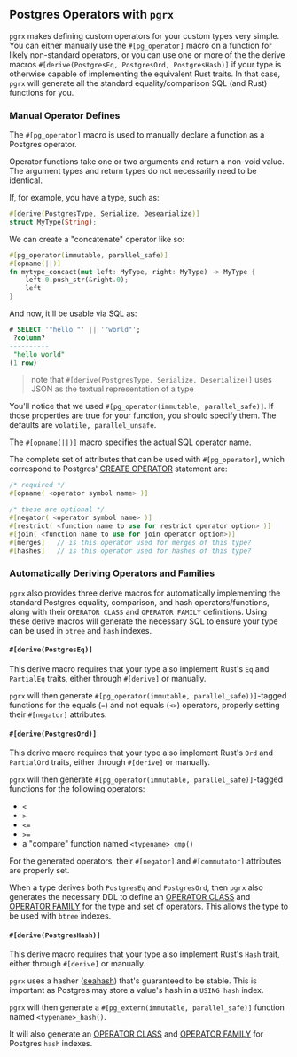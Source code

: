 ## Postgres Operators with `pgrx`

`pgrx` makes defining custom operators for your custom types very simple.  You can either
manually use the `#[pg_operator]` macro on a function for likely non-standard operators, or you
can use one or more of the the derive macros `#[derive(PostgresEq, PostgresOrd, PostgresHash)]`
if your type is otherwise capable of implementing the equivalent Rust traits.  In that case, `pgrx`
will generate all the standard equality/comparison SQL (and Rust) functions for you.

### Manual Operator Defines

The `#[pg_operator]` macro is used to manually declare a function as a Postgres operator.

Operator functions take one or two arguments and return a non-void value.  The argument types and return types do not necessarily need to be identical.  

If, for example, you have a type, such as:

```rust
#[derive(PostgresType, Serialize, Desearialize)]
struct MyType(String);
```

We can create a "concatenate" operator like so:

```rust
#[pg_operator(immutable, parallel_safe)]
#[opname(||)]
fn mytype_concact(mut left: MyType, right: MyType) -> MyType {
    left.0.push_str(&right.0);
    left
}
```

And now, it'll be usable via SQL as:

```sql
# SELECT '"hello "' || '"world"';
 ?column? 
----------
 "hello world"
(1 row)
```

> note that `#[derive(PostgresType, Serialize, Deserialize)]` uses JSON as the textual representation of a type

You'll notice that we used `#[pg_operator(immutable, parallel_safe)]`.  If those properties are true for your function,
you should specify them.  The defaults are `volatile, parallel_unsafe`.

The `#[opname(||)]` macro specifies the actual SQL operator name.

The complete set of attributes that can be used with `#[pg_operator]`, which correspond
to Postgres' [CREATE OPERATOR](https://www.postgresql.org/docs/12/sql-createoperator.html) 
statement are:

```rust
/* required */
#[opname( <operator symbol name> )]

/* these are optional */
#[negator( <operator symbol name> )]
#[restrict( <function name to use for restrict operator option> )]
#[join( <function name to use for join operator option>)]
#[merges]   // is this operator used for merges of this type?
#[hashes]   // is this operator used for hashes of this type?
```

### Automatically Deriving Operators and Families

`pgrx` also provides three derive macros for automatically implementing the standard Postgres
equality, comparison, and hash operators/functions, along with their `OPERATOR CLASS` and `OPERATOR FAMILY`
definitions.  Using these derive macros will generate the necessary SQL to ensure your
type can be used in `btree` and `hash` indexes.

#### `#[derive(PostgresEq)]`

This derive macro requires that your type also implement Rust's `Eq` and `PartialEq` traits,
either through `#[derive]` or manually.

`pgrx` will then generate `#[pg_operator(immutable, parallel_safe))]`-tagged functions for the
equals (`=`) and not equals (`<>`) operators, properly setting their `#[negator]` attributes.

#### `#[derive(PostgresOrd)]`

This derive macro requires that your type also implement Rust's `Ord` and `PartialOrd` traits,
either through `#[derive]` or manually.

`pgrx` will then generate `#[pg_operator(immutable, parallel_safe)]`-tagged functions for the
following operators:
 - `<`
 - `>`
 - `<=`
 - `>=`
 - a "compare" function named `<typename>_cmp()`

For the generated operators, their `#[negator]` and `#[commutator]` attributes are properly set.

When a type derives both `PostgresEq` and `PostgresOrd`, then `pgrx` also generates the
necessary DDL to define an [OPERATOR CLASS](https://www.postgresql.org/docs/12/sql-createopclass.html)
 and [OPERATOR FAMILY](https://www.postgresql.org/docs/12/sql-createopfamily.html) for the
 type and set of operators.  This allows the type to be used with `btree` indexes.
 
#### `#[derive(PostgresHash)]`
 
This derive macro requires that your type also implement Rust's `Hash` trait, either 
through `#[derive]` or manually.

`pgrx` uses a hasher ([seahash](https://crates.io/crates/seahash)) that's guaranteed 
to be stable.  This is important as Postgres may store a value's hash in a `USING hash`
index.

`pgrx` will then generate a `#[pg_extern(immutable, parallel_safe)]` function named `<typename>_hash()`.

It will also generate an [OPERATOR CLASS](https://www.postgresql.org/docs/12/sql-createopclass.html)
and [OPERATOR FAMILY](https://www.postgresql.org/docs/12/sql-createopfamily.html) for Postgres `hash`
indexes.    
